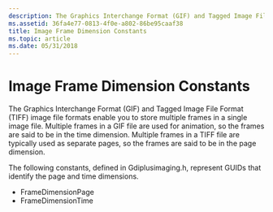 ```yaml
---
description: The Graphics Interchange Format (GIF) and Tagged Image File Format (TIFF) image file formats enable you to store multiple frames in a single image file.
ms.assetid: 36fa4e77-0813-4f0e-a802-86be95caaf38
title: Image Frame Dimension Constants
ms.topic: article
ms.date: 05/31/2018
---
```


# Image Frame Dimension Constants

The Graphics Interchange Format (GIF) and Tagged Image File Format (TIFF) image file formats enable you to store multiple frames in a single image file. Multiple frames in a GIF file are used for animation, so the frames are said to be in the time dimension. Multiple frames in a TIFF file are typically used as separate pages, so the frames are said to be in the page dimension.

The following constants, defined in Gdiplusimaging.h, represent GUIDs that identify the page and time dimensions.

-   FrameDimensionPage
-   FrameDimensionTime

 

 



